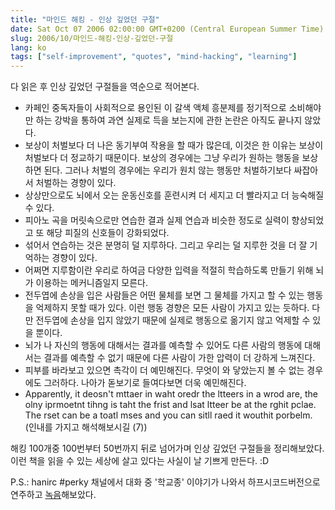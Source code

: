 ```yaml
---
title: "마인드 해킹 - 인상 깊었던 구절"
date: Sat Oct 07 2006 02:00:00 GMT+0200 (Central European Summer Time)
slug: 2006/10/마인드-해킹-인상-깊었던-구절
lang: ko
tags: ["self-improvement", "quotes", "mind-hacking", "learning"]
---
```


다 읽은 후 인상 깊었던 구절들을 역순으로 적어본다. 

- 카페인 중독자들이 사회적으로 용인된 이 갈색 액체 흥분제를 정기적으로 소비해야만 하는 강박을 통하여 과연 실제로 득을 보는지에 관한 논란은 아직도 끝나지 않았다.
- 보상이 처벌보다 더 나은 동기부여 작용을 할 때가 많은데, 이것은 한 이유는 보상이 처벌보다 더 정교하기 때문이다. 보상의 경우에는 그냥 우리가 원하는 행동을 보상하면 된다. 그러나 처벌의 경우에는 우리가 원치 않는 행동만 처벌하기보다 싸잡아서 처벌하는 경향이 있다.
- 상상만으로도 뇌에서 오는 운동신호를 훈련시켜 더 세지고 더 빨라지고 더 능숙해질 수 있다. 
- 피아노 곡을 머릿속으로만 연습한 결과 실제 연습과 비슷한 정도로 실력이 향상되었고 또 해당 피질의 신호들이 강화되었다.
- 섞어서 연습하는 것은 분명히 덜 지루하다. 그리고 우리는 덜 지루한 것을 더 잘 기억하는 경향이 있다.
- 어쩌면 지루함이란 우리로 하여금 다양한 입력을 적절히 학습하도록 만들기 위해 뇌가 이용하는 메커니즘일지 모른다.
- 전두엽에 손상을 입은 사람들은 어떤 물체를 보면 그 물체를 가지고 할 수 있는 행동을 억제하지 못할 때가 있다. 이런 행동 경향은 모든 사람이 가지고 있는 듯하다. 다만 전두엽에 손상을 입지 않았기 때문에 실제로 행동으로 옮기지 않고 억제할 수 있을 뿐이다. 
- 뇌가 나 자신의 행동에 대해서는 결과를 예측할 수 있어도 다른 사람의 행동에 대해서는 결과를 예측할 수 없기 때문에 다른 사람이 가한 압력이 더 강하게 느껴진다.
- 피부를 바라보고 있으면 촉각이 더 예민해진다. 무엇이 와 닿았는지 볼 수 없는 경우에도 그러하다. 나아가 돋보기로 들여다보면 더욱 예민해진다.
- Apparently, it deosn't mttaer in waht oredr the ltteers in a wrod are, the olny iprmoetnt tihng is taht the frist and lsat ltteer be at the rghit pclae. The rset can be a toatl mses and you can sitll raed it wouthit porbelm. (인내를 가지고 해석해보시길 (7))

해킹 100개중 100번부터 50번까지 뒤로 넘어가며 인상 깊었던 구절들을 정리해보았다.
이런 책을 읽을 수 있는 세상에 살고 있다는 사실이 날 기쁘게 만든다. :D

P.S.: hanirc #perky 채널에서 대화 중 '학교종' 이야기가 나와서 하프시코드버전으로 연주하고 [녹음](/files/harp_schoolbell.mp3)해보았다.
